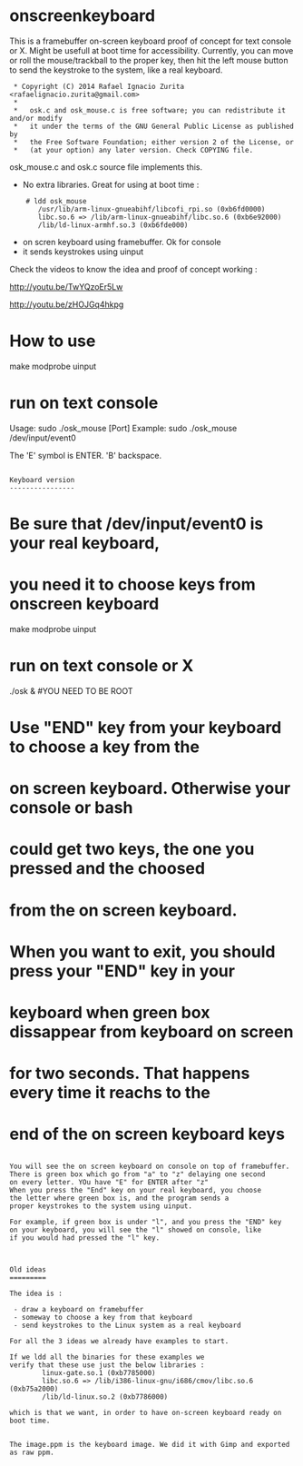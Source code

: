 onscreenkeyboard
================


This is a framebuffer on-screen keyboard proof of concept
for text console or X. Might be usefull at boot time for accessibility.
Currently, you can move or roll the mouse/trackball to the proper key, then hit the left mouse button to send the keystroke to the system, like a real keyboard.


```
 * Copyright (C) 2014 Rafael Ignacio Zurita <rafaelignacio.zurita@gmail.com>
 *
 *   osk.c and osk_mouse.c is free software; you can redistribute it and/or modify
 *   it under the terms of the GNU General Public License as published by
 *   the Free Software Foundation; either version 2 of the License, or
 *   (at your option) any later version. Check COPYING file.
```

osk_mouse.c and osk.c source file implements this.

 - No extra libraries. Great for using at boot time :
```
	# ldd osk_mouse
       /usr/lib/arm-linux-gnueabihf/libcofi_rpi.so (0xb6fd0000)
	   libc.so.6 => /lib/arm-linux-gnueabihf/libc.so.6 (0xb6e92000)
	   /lib/ld-linux-armhf.so.3 (0xb6fde000)
```
 - on scren keyboard using framebuffer. Ok for console
 - it sends keystrokes using uinput

Check the videos to know the idea and proof of concept working :

http://youtu.be/TwYQzoEr5Lw

http://youtu.be/zHOJGq4hkpg


How to use
==========

make
modprobe uinput
# run on text console
Usage:
 	sudo ./osk_mouse [Port]
Example:
 	sudo ./osk_mouse /dev/input/event0

The 'E' symbol is ENTER. 'B' backspace.

```

Keyboard version
----------------

```
# Be sure that /dev/input/event0 is your real keyboard, 
# you need it to choose keys from onscreen keyboard

make
modprobe uinput
# run on text console or X
./osk &  #YOU NEED TO BE ROOT

# Use "END" key from your keyboard to choose a key from the
# on screen keyboard. Otherwise your console or bash
# could get two keys, the one you pressed and the choosed
# from the on screen keyboard.

# When you want to exit, you should press your "END" key in your
# keyboard when green box dissappear from keyboard on screen
# for two seconds. That happens every time it reachs to the 
# end of the on screen keyboard keys

```

You will see the on screen keyboard on console on top of framebuffer.
There is green box which go from "a" to "z" delaying one second
on every letter. YOu have "E" for ENTER after "z"
When you press the "End" key on your real keyboard, you choose
the letter where green box is, and the program sends a 
proper keystrokes to the system using uinput.

For example, if green box is under "l", and you press the "END" key
on your keyboard, you will see the "l" showed on console, like
if you would had pressed the "l" key.



Old ideas
=========

The idea is :

 - draw a keyboard on framebuffer
 - someway to choose a key from that keyboard
 - send keystrokes to the Linux system as a real keyboard

For all the 3 ideas we already have examples to start.

If we ldd all the binaries for these examples we 
verify that these use just the below libraries :
        linux-gate.so.1 (0xb7785000)
        libc.so.6 => /lib/i386-linux-gnu/i686/cmov/libc.so.6 (0xb75a2000)
        /lib/ld-linux.so.2 (0xb7786000)

which is that we want, in order to have on-screen keyboard ready on boot time.


The image.ppm is the keyboard image. We did it with Gimp and exported as raw ppm.
